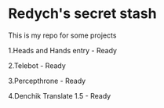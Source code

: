 # Redych's secret stash
This is my repo for some projects

1.Heads and Hands entry - Ready

2.Telebot - Ready

3.Percepthrone - Ready

4.Denchik Translate 1.5 - Ready

